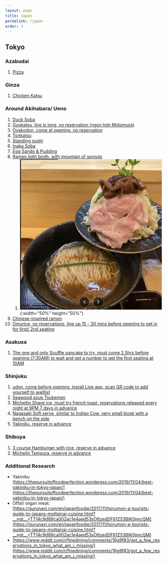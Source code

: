 ```yaml
---
layout: page
title: Japan
permalink: /japan
order: 3
---
```


## Tokyo
### Azabudai
1. [Pizza](https://maps.app.goo.gl/GBWTfRGL9T8vr3QW8)

### Ginza
1. [Chicken Katsu](https://maps.app.goo.gl/QjRnVdr8tcxNX3zj7)

### Around Akihabara/ Ueno
1. [Duck Soba](https://maps.app.goo.gl/GhusjzWRrtRK66gk7)
2. [Gyukatsu, line is long, no reservation (ngon hơn Motomura)](https://maps.app.goo.gl/o8WkqDAJWxoncszs8)
3. [Oyakodon, come at opening, no reservation](https://maps.app.goo.gl/t9NvxpeSQbEFgM4D7)
4. [Tonkatsu](https://maps.app.goo.gl/25adquh5yY95GfhF7)
5. [Standing sushi](https://maps.app.goo.gl/PVnErzLaaByZpreV8)
6. [Inaka Soba](https://maps.app.goo.gl/AZbRDf3WcyB2VEHu7)
7. [Egg Sando & Pudding](https://maps.app.goo.gl/Uyz5Y7hZ4kPDXsoe6)
8. [Ramen light broth, with mountain of sprouts](https://maps.app.goo.gl/dGZDyxWLpjwgmGBE6)
	1. ![ramen](hakataramenichiban.png){:width="50%"  height="50%"}
9. [Chinese-inspired ramen](https://maps.app.goo.gl/mADTvjTzA2y6QVqc7)
10. [Omurice, no reservations, line up 15 - 30 mins before opening to get in for first/ 2nd seating](https://maps.app.goo.gl/8fFAZrXGRm9m8Zfw5)

### Asakusa
1. [The one and only Souffle pancake to try, must come 2.5hrs before opening (7:30AM) to wait and get a number to get the first seating at 10AM](https://maps.app.goo.gl/RA4bzNDr9egR2TWC6)

### Shinjuku
1. [udon, come before opening, install Line app, scan QR code to add yourself to waitlist](https://maps.app.goo.gl/HcDoBHbh2vrYETtU8)
2. [Seawood soup Tsukemen](https://maps.app.goo.gl/nCnTBtuu4cjWf4tM9)
3. [Michellin Shave ice, must try french toast, reservations released every night at 9PM 7 days in advance](https://maps.app.goo.gl/Nk48RBGGkb8fxrpEA)
4. [Nagasaki Soft serve, similar to Indigo Cow, very small kiosk with a bench on the side](https://maps.app.goo.gl/tiqL2jbsfkPWj2hp9)
5. [Yakiniku, reserve in advance](https://maps.app.goo.gl/x1um6voZAfS9e9Gt7)
 
### Shibuya
1. [3 course Hamburger with rice, reserve in advance](https://maps.app.goo.gl/5o5KXajs6521qd6z6)
2. [Michelin Tempura, reserve in advance](https://maps.app.goo.gl/1jUyQUmxo81JsnLZA)
 
### Additional Research
- Yakiniku [https://thepursuitoffoodperfection.wordpress.com/2019/11/04/best-yakiniku-in-tokyo-japan/](https://thepursuitoffoodperfection.wordpress.com/2019/11/04/best-yakiniku-in-tokyo-japan/)
- Offal/ organ meat: [https://gurunavi.com/en/japanfoodie/2017/11/horumon-a-tourists-guide-to-japans-mottainai-cuisine.html?__ngt__=TT14c9d89ca002ac1e4aed53sO6zedDF61Z53BIK0jmcQM](https://gurunavi.com/en/japanfoodie/2017/11/horumon-a-tourists-guide-to-japans-mottainai-cuisine.html?__ngt__=TT14c9d89ca002ac1e4aed53sO6zedDF61Z53BIK0jmcQM)
- [https://www.reddit.com/r/finedining/comments/16g9f83/got_a_few_reservations_in_tokyo_what_am_i_missing/](https://www.reddit.com/r/finedining/comments/16g9f83/got_a_few_reservations_in_tokyo_what_am_i_missing/)